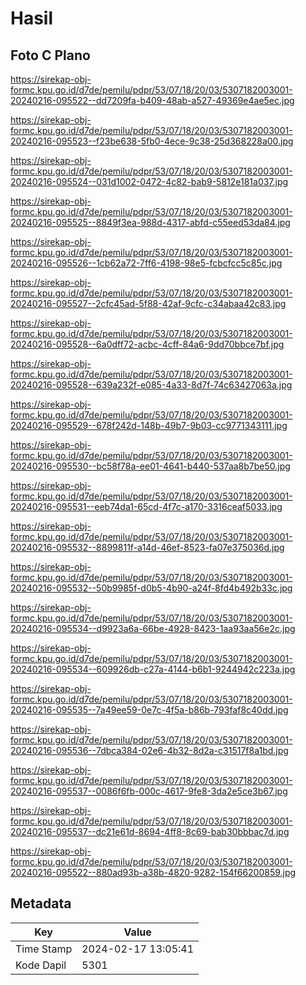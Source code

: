 # Hasil

## Foto C Plano

https://sirekap-obj-formc.kpu.go.id/d7de/pemilu/pdpr/53/07/18/20/03/5307182003001-20240216-095522--dd7209fa-b409-48ab-a527-49369e4ae5ec.jpg

https://sirekap-obj-formc.kpu.go.id/d7de/pemilu/pdpr/53/07/18/20/03/5307182003001-20240216-095523--f23be638-5fb0-4ece-9c38-25d368228a00.jpg

https://sirekap-obj-formc.kpu.go.id/d7de/pemilu/pdpr/53/07/18/20/03/5307182003001-20240216-095524--031d1002-0472-4c82-bab9-5812e181a037.jpg

https://sirekap-obj-formc.kpu.go.id/d7de/pemilu/pdpr/53/07/18/20/03/5307182003001-20240216-095525--8849f3ea-988d-4317-abfd-c55eed53da84.jpg

https://sirekap-obj-formc.kpu.go.id/d7de/pemilu/pdpr/53/07/18/20/03/5307182003001-20240216-095526--1cb62a72-7ff6-4198-98e5-fcbcfcc5c85c.jpg

https://sirekap-obj-formc.kpu.go.id/d7de/pemilu/pdpr/53/07/18/20/03/5307182003001-20240216-095527--2cfc45ad-5f88-42af-9cfc-c34abaa42c83.jpg

https://sirekap-obj-formc.kpu.go.id/d7de/pemilu/pdpr/53/07/18/20/03/5307182003001-20240216-095528--6a0dff72-acbc-4cff-84a6-9dd70bbce7bf.jpg

https://sirekap-obj-formc.kpu.go.id/d7de/pemilu/pdpr/53/07/18/20/03/5307182003001-20240216-095528--639a232f-e085-4a33-8d7f-74c63427063a.jpg

https://sirekap-obj-formc.kpu.go.id/d7de/pemilu/pdpr/53/07/18/20/03/5307182003001-20240216-095529--678f242d-148b-49b7-9b03-cc9771343111.jpg

https://sirekap-obj-formc.kpu.go.id/d7de/pemilu/pdpr/53/07/18/20/03/5307182003001-20240216-095530--bc58f78a-ee01-4641-b440-537aa8b7be50.jpg

https://sirekap-obj-formc.kpu.go.id/d7de/pemilu/pdpr/53/07/18/20/03/5307182003001-20240216-095531--eeb74da1-65cd-4f7c-a170-3316ceaf5033.jpg

https://sirekap-obj-formc.kpu.go.id/d7de/pemilu/pdpr/53/07/18/20/03/5307182003001-20240216-095532--8899811f-a14d-46ef-8523-fa07e375036d.jpg

https://sirekap-obj-formc.kpu.go.id/d7de/pemilu/pdpr/53/07/18/20/03/5307182003001-20240216-095532--50b9985f-d0b5-4b90-a24f-8fd4b492b33c.jpg

https://sirekap-obj-formc.kpu.go.id/d7de/pemilu/pdpr/53/07/18/20/03/5307182003001-20240216-095534--d9923a6a-66be-4928-8423-1aa93aa56e2c.jpg

https://sirekap-obj-formc.kpu.go.id/d7de/pemilu/pdpr/53/07/18/20/03/5307182003001-20240216-095534--609926db-c27a-4144-b6b1-9244942c223a.jpg

https://sirekap-obj-formc.kpu.go.id/d7de/pemilu/pdpr/53/07/18/20/03/5307182003001-20240216-095535--7a49ee59-0e7c-4f5a-b86b-793faf8c40dd.jpg

https://sirekap-obj-formc.kpu.go.id/d7de/pemilu/pdpr/53/07/18/20/03/5307182003001-20240216-095536--7dbca384-02e6-4b32-8d2a-c31517f8a1bd.jpg

https://sirekap-obj-formc.kpu.go.id/d7de/pemilu/pdpr/53/07/18/20/03/5307182003001-20240216-095537--0086f6fb-000c-4617-9fe8-3da2e5ce3b67.jpg

https://sirekap-obj-formc.kpu.go.id/d7de/pemilu/pdpr/53/07/18/20/03/5307182003001-20240216-095537--dc21e61d-8694-4ff8-8c69-bab30bbbac7d.jpg

https://sirekap-obj-formc.kpu.go.id/d7de/pemilu/pdpr/53/07/18/20/03/5307182003001-20240216-095522--880ad93b-a38b-4820-9282-154f66200859.jpg


## Metadata

| Key        | Value               |
| ---------- | ------------------- |
| Time Stamp | 2024-02-17 13:05:41 |
| Kode Dapil | 5301                |



